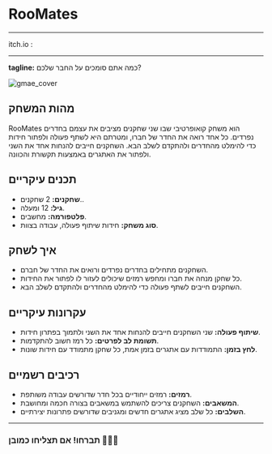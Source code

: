 # RooMates

*************
itch.io : 

*************

**tagline:** כמה אתם סומכים על החבר שלכם?

![gmae_cover](https://github.com/user-attachments/assets/aa3deba4-d9c2-4cf2-9d4e-813cce0daf5f)
## מהות המשחק


RooMates הוא משחק קואופרטיבי שבו שני שחקנים מציבים את עצמם בחדרים נפרדים. כל אחד רואה את החדר של חברו, ומטרתם היא לשתף פעולה ולפתור חידות כדי להימלט מהחדרים ולהתקדם לשלב הבא. השחקנים חייבים להנחות אחד את השני ולפתור את האתגרים באמצעות תקשורת והכוונה.


## תכנים עיקריים
- **שחקנים:** 2 שחקנים..
- **גיל:** 12 ומעלה.
- **פלטפורמה:** מחשבים.
- **סוג משחק:** חידות שיתוף פעולה, עבודה בצוות.

## איך לשחק
- השחקנים מתחילים בחדרים נפרדים ורואים את החדר של חברם.
- כל שחקן מנחה את חברו ומחפש רמזים שיכולים לעזור לו לפתור את החידות.
- השחקנים חייבים לשתף פעולה כדי להימלט מהחדרים ולהתקדם לשלב הבא.

## עקרונות עיקריים
- **שיתוף פעולה:** שני השחקנים חייבים להנחות אחד את השני ולתמוך בפתרון חידות.
- **תשומת לב לפרטים:** כל רמז חשוב להתקדמות.
- **לחץ בזמן:** התמודדות עם אתגרים בזמן אמת, כל שחקן מתמודד עם חידות שונות.

## רכיבים רשמיים
- **רמזים:** רמזים ייחודיים בכל חדר שדורשים עבודה משותפת.
- **המשאבים:** השחקנים צריכים להשתמש במשאבים בצורה חכמה ומחושבת.
- **השלבים:** כל שלב מציג אתגרים חדשים ומגניבים שדורשים פתרונות יצירתיים.

---
### תברחו! אם תצליחו כמובן 🏃‍♂️💨
